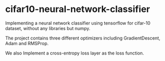 # cifar10-neural-network-classifier
Implementing a neural network classifier using tensorflow for cifar-10 dataset, without any libraries but numpy.

The project contains three different optimizers including GradientDescent, Adam and RMSProp.

We also Implement a cross-entropy loss layer as the loss function.
